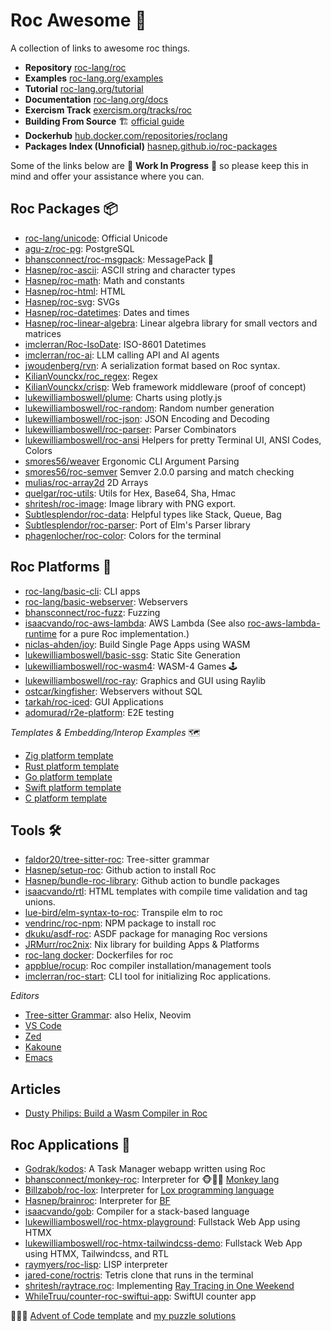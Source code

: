 
# Roc Awesome 🤘

A collection of links to awesome roc things. 

- **Repository** [roc-lang/roc](https://github.com/roc-lang/roc)
- **Examples** [roc-lang.org/examples](https://www.roc-lang.org/examples)
- **Tutorial** [roc-lang.org/tutorial](https://www.roc-lang.org/tutorial)
- **Documentation** [roc-lang.org/docs](https://www.roc-lang.org/docs)
- **Exercism Track** [exercism.org/tracks/roc](https://exercism.org/tracks/roc)
- **Building From Source** 🏗️ [official guide](https://github.com/roc-lang/roc/blob/main/BUILDING_FROM_SOURCE.md)
- **Dockerhub** [hub.docker.com/repositories/roclang](https://hub.docker.com/repositories/roclang)
- **Packages Index (Unnoficial)** [hasnep.github.io/roc-packages](https://hasnep.github.io/roc-packages/)

Some of the links below are 🚧 **Work In Progress** 🚧 so please keep this in mind and offer your assistance where you can.

## Roc Packages 📦
- [roc-lang/unicode](https://github.com/roc-lang/unicode): Official Unicode
- [agu-z/roc-pg](https://github.com/agu-z/roc-pg): PostgreSQL
- [bhansconnect/roc-msgpack](https://github.com/bhansconnect/roc-msgpack): MessagePack 🚧 
- [Hasnep/roc-ascii](https://github.com/Hasnep/roc-ascii): ASCII string and character types
- [Hasnep/roc-math](https://github.com/Hasnep/roc-math): Math and constants
- [Hasnep/roc-html](https://github.com/Hasnep/roc-html): HTML
- [Hasnep/roc-svg](https://github.com/Hasnep/roc-svg): SVGs
- [Hasnep/roc-datetimes](https://github.com/hasnep/roc-datetimes): Dates and times
- [Hasnep/roc-linear-algebra](https://github.com/Hasnep/roc-linear-algebra): Linear algebra library for small vectors and matrices
- [imclerran/Roc-IsoDate](https://github.com/imclerran/Roc-IsoDate): ISO-8601 Datetimes
- [imclerran/roc-ai](https://github.com/imclerran/roc-ai): LLM calling API and AI agents
- [jwoudenberg/rvn](https://github.com/jwoudenberg/rvn): A serialization format based on Roc syntax.
- [KilianVounckx/roc_regex](https://github.com/KilianVounckx/roc_regex): Regex
- [KilianVounckx/crisp](https://github.com/KilianVounckx/crisp): Web framework middleware (proof of concept)
- [lukewilliamboswell/plume](https://github.com/lukewilliamboswell/plume): Charts using plotly.js
- [lukewilliamboswell/roc-random](https://github.com/lukewilliamboswell/roc-random): Random number generation
- [lukewilliamboswell/roc-json](https://github.com/lukewilliamboswell/roc-json): JSON Encoding and Decoding
- [lukewilliamboswell/roc-parser](https://github.com/lukewilliamboswell/roc-parser): Parser Combinators
- [lukewilliamboswell/roc-ansi](https://github.com/lukewilliamboswell/roc-ansi) Helpers for pretty Terminal UI, ANSI Codes, Colors
- [smores56/weaver](https://github.com/smores56/weaver) Ergonomic CLI Argument Parsing
- [smores56/roc-semver](https://github.com/smores56/roc-semver) Semver 2.0.0 parsing and match checking
- [mulias/roc-array2d](https://github.com/mulias/roc-array2d) 2D Arrays
- [quelgar/roc-utils](https://github.com/quelgar/roc-utils): Utils for Hex, Base64, Sha, Hmac
- [shritesh/roc-image](https://github.com/shritesh/roc-image): Image library with PNG export.
- [Subtlesplendor/roc-data](https://github.com/Subtlesplendor/roc-data): Helpful types like Stack, Queue, Bag
- [Subtlesplendor/roc-parser](https://github.com/Subtlesplendor/roc-parser): Port of Elm's Parser library
- [phagenlocher/roc-color](https://github.com/phagenlocher/roc-color): Colors for the terminal

## Roc Platforms 🏢
- [roc-lang/basic-cli](https://github.com/roc-lang/basic-cli): CLI apps
- [roc-lang/basic-webserver](https://github.com/roc-lang/basic-webserver): Webservers
- [bhansconnect/roc-fuzz](https://github.com/bhansconnect/roc-fuzz): Fuzzing
- [isaacvando/roc-aws-lambda](https://github.com/isaacvando/roc-aws-lambda): AWS Lambda (See also [roc-aws-lambda-runtime](https://github.com/isaacvando/roc-aws-lambda-runtime) for a pure Roc implementation.)
- [niclas-ahden/joy](https://github.com/niclas-ahden/joy): Build Single Page Apps using WASM
- [lukewilliamboswell/basic-ssg](https://github.com/lukewilliamboswell/basic-ssg): Static Site Generation
- [lukewilliamboswell/roc-wasm4](https://github.com/lukewilliamboswell/roc-wasm4): WASM-4 Games 🕹️
- [lukewilliamboswell/roc-ray](https://github.com/lukewilliamboswell/roc-ray): Graphics and GUI using Raylib
- [ostcar/kingfisher](https://github.com/ostcar/kingfisher): Webservers without SQL
- [tarkah/roc-iced](https://github.com/tarkah/roc-iced): GUI Applications
- [adomurad/r2e-platform](https://github.com/adomurad/r2e-platform): E2E testing

*Templates & Embedding/Interop Examples* 🗺
- [Zig platform template](https://github.com/lukewilliamboswell/roc-platform-template-zig)
- [Rust platform template](https://github.com/lukewilliamboswell/roc-platform-template-rust)
- [Go platform template](https://github.com/lukewilliamboswell/roc-platform-template-go)
- [Swift platform template](https://github.com/lukewilliamboswell/roc-platform-template-swift)
- [C platform template](https://github.com/lukewilliamboswell/roc-platform-template-c)

## Tools 🛠️

- [faldor20/tree-sitter-roc](https://github.com/faldor20/tree-sitter-roc): Tree-sitter grammar
- [Hasnep/setup-roc](https://github.com/Hasnep/setup-roc): Github action to install Roc
- [Hasnep/bundle-roc-library](https://github.com/Hasnep/bundle-roc-library): Github action to bundle packages
- [isaacvando/rtl](https://github.com/isaacvando/rtl): HTML templates with compile time validation and tag unions.
- [lue-bird/elm-syntax-to-roc](https://github.com/lue-bird/elm-syntax-to-roc): Transpile elm to roc
- [vendrinc/roc-npm](https://github.com/vendrinc/roc-npm/): NPM package to install roc
- [dkuku/asdf-roc](https://github.com/dkuku/asdf-roc): ASDF package for managing Roc versions
- [JRMurr/roc2nix](https://github.com/JRMurr/roc2nix): Nix library for building Apps & Platforms
- [roc-lang docker](https://github.com/roc-lang/roc/tree/main/docker): Dockerfiles for roc
- [appblue/rocup](https://github.com/appblue/rocup): Roc compiler installation/management tools
- [imclerran/roc-start](https://github.com/imclerran/roc-start): CLI tool for initializing Roc applications.

*Editors*
- [Tree-sitter Grammar](https://github.com/faldor20/tree-sitter-roc): also Helix, Neovim
- [VS Code](https://marketplace.visualstudio.com/items?itemName=IvanDemchenko.roc-lang-unofficial)
- [Zed](https://github.com/h2000/zed-roc)
- [Kakoune](https://github.com/evanrelf/roc.kak)
- [Emacs](https://gitlab.com/tad-lispy/roc-mode)

## Articles

- [Dusty Philips: Build a Wasm Compiler in Roc](https://dusty.phillips.codes/categories/#posts-list-roc)
  
## Roc Applications 💾

- [Godrak/kodos](https://gitlab.com/Godrak/kodos): A Task Manager webapp written using Roc
- [bhansconnect/monkey-roc](https://github.com/bhansconnect/monkey-roc): Interpreter for 🐵🤘🏼 [Monkey lang](https://monkeylang.org)
- [Billzabob/roc-lox](https://github.com/Billzabob/roc-lox): Interpreter for [Lox programming language](https://craftinginterpreters.com/contents.html)
- [Hasnep/brainroc](https://github.com/Hasnep/brainroc): Interpreter for [BF](https://en.wikipedia.org/wiki/Brainfuck)  
- [isaacvando/gob](https://github.com/isaacvando/gob): Compiler for a stack-based language
- [lukewilliamboswell/roc-htmx-playground](https://github.com/lukewilliamboswell/roc-htmx-playground): Fullstack Web App using HTMX
- [lukewilliamboswell/roc-htmx-tailwindcss-demo](https://github.com/lukewilliamboswell/roc-htmx-tailwindcss-demo): Fullstack Web App using HTMX, Tailwindcss, and RTL
- [raymyers/roc-lisp](https://github.com/raymyers/roc-lisp): LISP interpreter
- [jared-cone/roctris](https://github.com/jared-cone/roctris): Tetris clone that runs in the terminal
- [shritesh/raytrace.roc](https://github.com/shritesh/raytrace.roc): Implementing [Ray Tracing in One Weekend](https://raytracing.github.io)
- [WhileTruu/counter-roc-swiftui-app](https://github.com/WhileTruu/counter-roc-swiftui-app): SwiftUI counter app

🎄🎁🎄 [Advent of Code template](https://github.com/lukewilliamboswell/aoc-template) and [my puzzle solutions](https://github.com/lukewilliamboswell/aoc)
